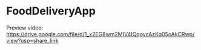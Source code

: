 # FoodDeliveryApp
Preview video: https://drive.google.com/file/d/1_x2EG8wm2MIV4IQqoycAzKq05oAkCRwp/view?usp=share_link
